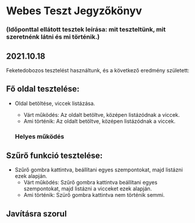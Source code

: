 # Webes Teszt Jegyzőkönyv
### (Időponttal ellátott tesztek leírása: mit teszteltünk, mit szeretnénk látni és mi történik.)
## 2021.10.18
Feketedobozos tesztelést használtunk, és a következő eredmény született:

## Fő oldal tesztelése:
 - Oldal betöltése, viccek listázása.
    - Várt működés: Az oldalt betöltve, középen listázódnak a viccek.
    - Ami történik: Az oldalt betöltve, középen listázódnak a viccek.

    ### __Helyes működés__

## Szűrő funkció tesztelése:
 - Szűrő gombra kattintva, beállítani egyes szempontokat, majd listázni ezek alapján.
    - Várt működés: Szűrő gombra kattintva beállítani egyes szempontokat, majd listázni a vicceket ezek alapján.
    - Ami történik: Szürő gombra kattintva nem történik semmi.

## __Javításra szorul__
